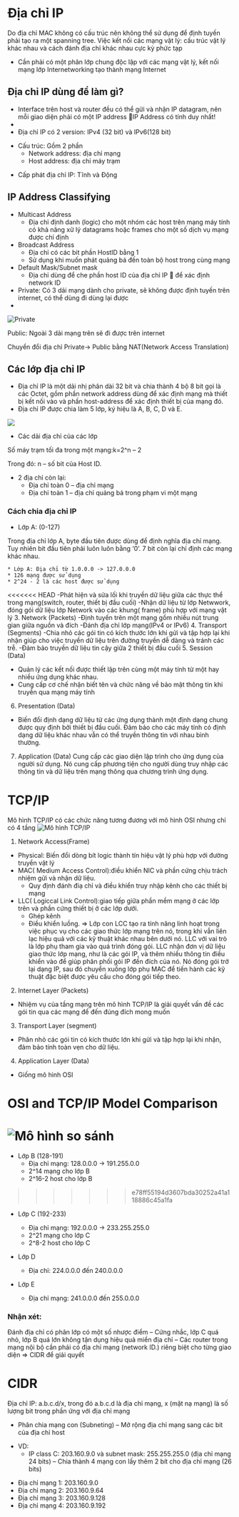 # Địa chỉ IP 
Do địa chỉ MAC không có cấu trúc nên không thể sử dụng để định tuyến phải tạo ra một spanning tree. Việc kết nối các mạng vật lý: cấu trúc vật lý khác nhau và cách đánh địa chỉ khác nhau cực kỳ phức tạp

* Cần phải có một phân lớp chung độc lập với các mạng vật lý, kết nối mạng lớp Internetworking tạo thành mạng Internet
  
## Địa chỉ IP dùng để làm gì?

* Interface trên host và router đều có thể gửi và nhận IP datagram, nên mỗi giao diện phải có một IP address IP Address có tính duy nhất!
* 
* Địa chỉ IP có 2 version: IPv4 (32 bit) và IPv6(128 bit)
- Cấu trúc: Gồm 2 phần
    * Network address: địa chỉ mạng
    * Host address: địa chỉ máy trạm
* Cấp phát địa chỉ IP: Tĩnh và Động
## IP Address Classifying
* Multicast Address
  * Địa chỉ định danh (logic) cho một nhóm các host trên mạng máy tính có khả năng xử lý datagrams hoặc frames cho một số dịch vụ mạng được chỉ định
* Broadcast Address
  * Địa chỉ có các bit phần HostID bằng 1
  * Sử dụng khi muốn phát quảng bá đến toàn bộ host trong cùng mạng
* Default Mask/Subnet mask
  * Địa chỉ dùng để che phần host ID của địa chỉ IP  để xác định network ID
* Private: Có 3 dải mạng dành cho private, sẽ không được định tuyến trên internet, có thể dùng đi dùng lại được
* 
![Private](https://3.bp.blogspot.com/-tqXXjldaJSs/V1ECAxQxmmI/AAAAAAAAAfI/qHUIvZG30mMGLcsNAB16dn7OeMk-sGYpACLcB/s1600/Capture.PNG)

Public: Ngoài 3 dải mạng trên sẽ đi được trên internet

Chuyển đổi địa chỉ Private-> Public bằng NAT(Network Access Translation)
## Các lớp địa chỉ IP
* Địa chỉ IP là một dải nhị phân dài 32 bit và chia thành 4 bộ 8 bit gọi là các Octet, gồm phần network address dùng để xác định mạng mà thiết bị kết nối vào và phần host-address để xác định thiết bị của mạng đó.   
* Địa chỉ IP được chia làm 5 lớp, ký hiệu là A, B, C, D và E.
  
![](https://techhub.hpe.com/eginfolib/networking/docs/switches/5130ei/5200-3942_l3-ip-svcs_cg/content/images/image8.png) 

* Các dải địa chỉ của các lớp
  
Số máy trạm tối đa trong một mạng:k=2^n – 2

Trong đó: n – số bit của Host ID.
* 2 địa chỉ còn lại:
  * Địa chỉ toàn 0 – địa chỉ mạng
  * Địa chỉ toàn 1 – địa chỉ quảng bá trong phạm vi một mạng

### Cách chia địa chỉ IP
* Lớp A: (0-127)
  
Trong địa chỉ lớp A, byte đầu tiên được dùng để định nghĩa địa chỉ mạng. Tuy nhiên bit đầu tiên phải luôn luôn bằng ‘0’. 7 bit còn lại chỉ định các mạng khác nhau.    
 
    * Lớp A: Địa chỉ từ 1.0.0.0 -> 127.0.0.0
    * 126 mạng được sử dụng 
    * 2^24 - 2 là các host được sử dụng

<<<<<<< HEAD
 -Phát hiện và sửa lối khi truyền dữ liệu giữa các thực thể trong mạng(switch, router, thiết bị đầu cuối)
 -Nhận dữ liệu từ lớp Netwwork, đóng gói dữ liệu lớp Network vào các khung( frame) phù hợp với mạng vật lý
3. Network (Packets)
 -Định tuyến trên một mạng gồm nhiều nút trung gian giữa nguồn và đích
 -Đánh địa chỉ lớp mạng(IPv4 or IPv6)
4. Transport (Segments)
 -Chia nhỏ các gói tin có kích thước lớn khi gửi và tập hợp lại khi nhận giúp cho việc truyền dữ liệu trên đường truyền dễ dàng và tránh các trễ.
 -Đảm bảo truyền dữ liệu tin cậy giữa 2 thiết bị đầu cuối
5. Session (Data)
 - Quản lý các kết nối được thiết lập trên cùng một máy tính từ một hay nhiều ứng dụng khác nhau.
 - Cung cấp cơ chế nhận biết tên và chức năng về bảo mật thông tin khi truyền qua mạng máy tính
6. Presentation (Data)
 - Biến đổi định dạng dữ liệu từ các ứng dụng thành một định dạng chung được quy định bởi thiết bị đầu cuối. Đảm bảo cho các máy tính có định dạng dữ liệu khác nhau vẫn có thể truyền thông tin với nhau bình thường.
7. Application (Data)
Cung cấp các giao diện lập trình cho ứng dụng của người sử dụng. Nó cung cấp phương tiện cho người dùng truy nhập các thông tin và dữ liệu trên mạng thông qua chương trình ứng dụng.
# TCP/IP 
Mô hình TCP/IP có các chức năng tương đương với mô hình OSI nhưng chỉ có 4 tầng
![Mô hình TCP/IP](https://wiki.matbao.net/wp-content/uploads/2021/04/mo-hinh-tcp-ip-3.jpg)
1. Network Access(Frame)
 - Physical: Biến đổi dòng bít logic thành tín hiệu vật lý phù hợp với đường truyền vật lý
 - MAC( Medium Access Control):điều khiển NIC và phần cứng chịu trách nhiệm gửi và nhận dữ liệu.
    - Quy định đánh điạ chỉ và điều khiển truy nhập kênh cho các thiết bị mạng
 - LLC( Logiccal Link Control):giao tiếp giữa phần mềm mạng ở các lớp trên và phần cứng thiết bị ở các lớp dưới.
    - Ghép kênh
    - Điều khiển luồng.
=> Lớp con LCC tạo ra tính năng linh hoạt trong việc phục vụ cho các giao thức lớp mạng trên nó, trong khi vẫn liên lạc hiệu quả với các kỹ thuật khác nhau bên dưới nó. LLC với vai trò là lớp phụ tham gia vào quá trình đóng gói. LLC nhận đơn vị dữ liệu giao thức lớp mạng, như là các gói IP, và thêm nhiều thông tin điều khiển vào để giúp phân phối gói IP đến đích của nó. Nó đóng gói trở lại dạng IP, sau đó chuyển xuống lớp phụ MAC để tiến hành các kỹ thuật đặc biệt được yêu cầu cho đóng gói tiếp theo. 
2. Internet Layer (Packets)
 - Nhiệm vụ của tầng mạng trên mô hình TCP/IP là giải quyết vấn đề các gói tin qua các mạng để đến đúng đích mong muốn
3. Transport Layer (segment)
 - Phân nhỏ các gói tin có kích thước lớn khi gửi và tập hợp lại khi nhận, đảm bảo tính toàn vẹn cho dữ liệu.
4. Application Layer (Data)
- Giống mô hình OSI
# OSI and TCP/IP Model Comparison
![Mô hình so sánh](https://2.bp.blogspot.com/--LdXEFHRLz0/UzQeMLNUyzI/AAAAAAAAADE/YAQAXBPEVqg/s1600/OSI-TCP-IP2.jpg)
=======
* Lớp B   (128-191)
    * Địa chỉ mạng: 128.0.0.0 -> 191.255.0.0
    * 2^14 mạng cho lớp B
    * 2^16-2 host cho lớp B
>>>>>>> e78ff55194d3607bda30252a41a118886c45a1fa

* Lớp C (192-233)
    * Địa chỉ mạng: 192.0.0.0 -> 233.255.255.0
    *  2^21 mạng cho lớp C
    *  2^8-2 host cho lớp C

* Lớp D
    * Địa chỉ: 224.0.0.0 đến 240.0.0.0

* Lớp E
    * Địa chỉ mạng: 241.0.0.0 đến 255.0.0.0
### Nhận xét:
Đánh địa chỉ có phân lớp có một số nhược điểm
– Cứng nhắc, lớp C quá nhỏ, lớp B quá lớn không tận dụng hiệu quả miền địa chỉ
– Các router trong mạng nội bộ cần phải có địa chỉ mạng (network ID.) riêng biệt cho từng giao diện
=> CIDR để giải quyết
# CIDR
Địa chỉ IP: a.b.c.d/x, trong đó a.b.c.d là địa chỉ mạng, x (mặt nạ mạng) là số lượng bit trong phần ứng với địa chỉ mạng
* Phân chia mạng con (Subneting)
– Mở rộng địa chỉ mạng sang các bit của địa chỉ host
- VD:
  * IP class C: 203.160.9.0 và subnet mask: 255.255.255.0 (địa chỉ mạng 24 bits)
– Chia thành 4 mạng con lấy thêm 2 bít cho địa chỉ mạng (26 bits)
* Địa chỉ mạng 1: 203.160.9.0
* Địa chỉ mạng 2: 203.160.9.64
* Địa chỉ mạng 3: 203.160.9.128
* Địa chỉ mạng 4: 203.160.9.192
